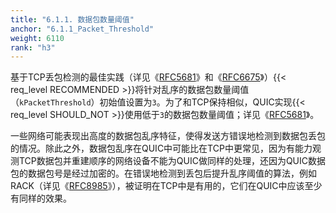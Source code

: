 ```yaml
---
title: "6.1.1. 数据包数量阈值"
anchor: "6.1.1_Packet_Threshold"
weight: 6110
rank: "h3"
---
```


基于TCP丢包检测的最佳实践（详见《[RFC5681]()》和《[RFC6675]()》）{{< req_level RECOMMENDED >}}将针对乱序的数据包数量阈值（`kPacketThreshold`）初始值设置为`3`。为了和TCP保持相似，QUIC实现{{< req_level SHOULD_NOT >}}使用低于`3`的数据包数量阈值；详见《[RFC5681]()》。

一些网络可能表现出高度的数据包乱序特征，使得发送方错误地检测到数据包丢包的情况。除此之外，数据包乱序在QUIC中可能比在TCP中更常见，因为有能力观测TCP数据包并重建顺序的网络设备不能为QUIC做同样的处理，还因为QUIC数据包的数据包号是经过加密的。在错误地检测到丢包后提升乱序阈值的算法，例如RACK（详见《[RFC8985]()》），被证明在TCP中是有用的，它们在QUIC中应该至少有同样的效果。
